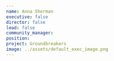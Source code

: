```yaml
---
name: Anna Sherman
executive: false
director: false
lead: false
community_manager: 
position:  
project: Groundbreakers
image: ../assets/default_exec_image.png
---
```

